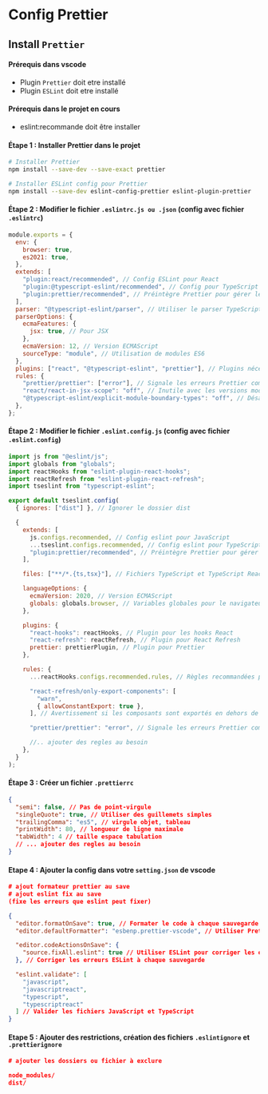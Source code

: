 # Config Prettier

## Install `Prettier`

#### Prérequis dans vscode

- Plugin `Prettier` doit etre installé
- Plugin `ESLint` doit etre installé

#### Prérequis dans le projet en cours

- eslint:recommande doit être installer

#### Étape 1 : Installer Prettier dans le projet

```bash
# Installer Prettier
npm install --save-dev --save-exact prettier

# Installer ESLint config pour Prettier
npm install --save-dev eslint-config-prettier eslint-plugin-prettier
```

#### Étape 2 : Modifier le fichier `.eslintrc.js ou .json` (config avec fichier `.eslintrc`)

```js
module.exports = {
  env: {
    browser: true,
    es2021: true,
  },
  extends: [
    "plugin:react/recommended", // Config ESLint pour React
    "plugin:@typescript-eslint/recommended", // Config pour TypeScript
    "plugin:prettier/recommended", // Préintègre Prettier pour gérer les conflits
  ],
  parser: "@typescript-eslint/parser", // Utiliser le parser TypeScript
  parserOptions: {
    ecmaFeatures: {
      jsx: true, // Pour JSX
    },
    ecmaVersion: 12, // Version ECMAScript
    sourceType: "module", // Utilisation de modules ES6
  },
  plugins: ["react", "@typescript-eslint", "prettier"], // Plugins nécessaires
  rules: {
    "prettier/prettier": ["error"], // Signale les erreurs Prettier comme erreurs ESLint
    "react/react-in-jsx-scope": "off", // Inutile avec les versions modernes de React
    "@typescript-eslint/explicit-module-boundary-types": "off", // Désactiver les types explicites
  },
};
```

#### Étape 2 : Modifier le fichier `.eslint.config.js` (config avec fichier `.eslint.config`)

```js
import js from "@eslint/js";
import globals from "globals";
import reactHooks from "eslint-plugin-react-hooks";
import reactRefresh from "eslint-plugin-react-refresh";
import tseslint from "typescript-eslint";

export default tseslint.config(
  { ignores: ["dist"] }, // Ignorer le dossier dist

  {
    extends: [
      js.configs.recommended, // Config eslint pour JavaScript
      ...tseslint.configs.recommended, // Config eslint pour TypeScript
      "plugin:prettier/recommended", // Préintègre Prettier pour gérer les conflits
    ],

    files: ["**/*.{ts,tsx}"], // Fichiers TypeScript et TypeScript React sont pris en charge

    languageOptions: {
      ecmaVersion: 2020, // Version ECMAScript
      globals: globals.browser, // Variables globales pour le navigateur
    },

    plugins: {
      "react-hooks": reactHooks, // Plugin pour les hooks React
      "react-refresh": reactRefresh, // Plugin pour React Refresh
      prettier: prettierPlugin, // Plugin pour Prettier
    },

    rules: {
      ...reactHooks.configs.recommended.rules, // Règles recommandées pour les hooks React

      "react-refresh/only-export-components": [
        "warn",
        { allowConstantExport: true },
      ], // Avertissement si les composants sont exportés en dehors de React

      "prettier/prettier": "error", // Signale les erreurs Prettier comme erreurs ESLint

      //.. ajouter des regles au besoin
    },
  }
);
```

#### Étape 3 : Créer un fichier `.prettierrc`

```json
{
  "semi": false, // Pas de point-virgule
  "singleQuote": true, // Utiliser des guillemets simples
  "trailingComma": "es5", // virgule objet, tableau
  "printWidth": 80, // longueur de ligne maximale
  "tabWidth": 4 // taille espace tabulation
  // ... ajouter des regles au besoin
}
```

#### Etape 4 : Ajouter la config dans votre `setting.json` de vscode

```json
# ajout formateur prettier au save
# ajout eslint fix au save
(fixe les erreurs que eslint peut fixer)

{
  "editor.formatOnSave": true, // Formater le code à chaque sauvegarde
  "editor.defaultFormatter": "esbenp.prettier-vscode", // Utiliser Prettier comme formateur par défaut

  "editor.codeActionsOnSave": {
    "source.fixAll.eslint": true // Utiliser ESLint pour corriger les erreurs
  }, // Corriger les erreurs ESLint à chaque sauvegarde

  "eslint.validate": [
    "javascript",
    "javascriptreact",
    "typescript",
    "typescriptreact"
  ] // Valider les fichiers JavaScript et TypeScript
}
```

#### Etape 5 : Ajouter des restrictions, création des fichiers `.eslintignore` et `.prettierignore`

```json
# ajouter les dossiers ou fichier à exclure

node_modules/
dist/
```
